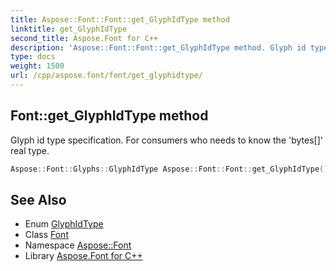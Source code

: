 ```yaml
---
title: Aspose::Font::Font::get_GlyphIdType method
linktitle: get_GlyphIdType
second_title: Aspose.Font for C++
description: 'Aspose::Font::Font::get_GlyphIdType method. Glyph id type specification. For consumers who needs to know the ''bytes[]'' real type in C++.'
type: docs
weight: 1500
url: /cpp/aspose.font/font/get_glyphidtype/
---
```

## Font::get_GlyphIdType method


Glyph id type specification. For consumers who needs to know the 'bytes[]' real type.

```cpp
Aspose::Font::Glyphs::GlyphIdType Aspose::Font::Font::get_GlyphIdType() override=0
```

## See Also

* Enum [GlyphIdType](../../../aspose.font.glyphs/glyphidtype/)
* Class [Font](../)
* Namespace [Aspose::Font](../../)
* Library [Aspose.Font for C++](../../../)
